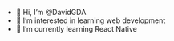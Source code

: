 - 👋 Hi, I’m @DavidGDA
- 👀 I’m interested in learning web development
- 🌱 I’m currently learning React Native

